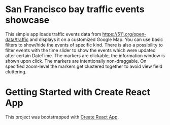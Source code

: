 # San Francisco bay traffic events showcase

This simple app loads traffic events data from https://511.org/open-data/traffic and displays it on a customized Google Map.
You can use basic filters to show/hide the events of specific kind. There is also a possibility to filter events with the time slider to show the events which were updated after certain DateTime.
The markers are clickable, the information window is shown upon click. The markers are intentionally non-draggable.
On specified zoom-level the markers get clustered together to avoid view field cluttering.

# Getting Started with Create React App

This project was bootstrapped with [Create React App](https://github.com/facebook/create-react-app).
